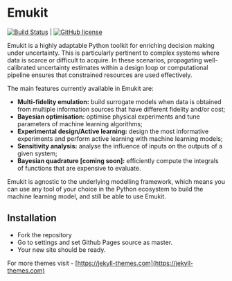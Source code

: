 # Emukit

[![Build Status](https://travis-ci.org/amzn/emukit.svg?branch=master)](https://travis-ci.org/amzn/emukit) |
[![GitHub license](https://img.shields.io/github/license/amzn/emukit.svg)](https://github.com/amzn/emukit/blob/master/LICENSE)

Emukit is a highly adaptable Python toolkit for enriching decision making under uncertainty. This is particularly pertinent to complex systems where data is scarce or difficult to acquire. In these scenarios, propagating well-calibrated uncertainty estimates within a design loop or computational pipeline ensures that constrained resources are used effectively.

The main features currently available in Emukit are:

* **Multi-fidelity emulation:** build surrogate models when data is obtained from multiple information sources that have different fidelity and/or cost;
* **Bayesian optimisation:** optimise physical experiments and tune parameters of machine learning algorithms;
* **Experimental design/Active learning:** design the most informative experiments and perform active learning with machine learning models;
* **Sensitivity analysis:** analyse the influence of inputs on the outputs of a given system;
* **Bayesian quadrature [coming soon]:** efficiently compute the integrals of functions that are expensive to evaluate.

Emukit is agnostic to the underlying modelling framework, which means you can use any tool of your choice in the Python ecosystem to build the machine learning model, and still be able to use Emukit.

## Installation
* Fork the repository
* Go to settings and set Github Pages source as master.
* Your new site should be ready.

For more themes visit - [https://jekyll-themes.com](https://jekyll-themes.com)